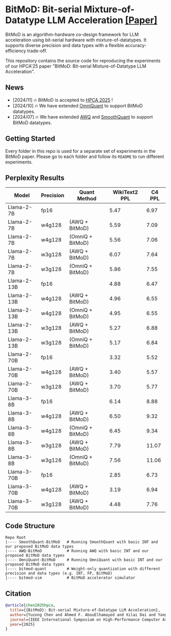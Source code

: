 # BitMoD: Bit-serial Mixture-of-Datatype LLM Acceleration [\[Paper\]](https://arxiv.org/abs/2411.11745)

BitMoD is an algorithm-hardware co-design framework for LLM acceleration using bit-serial hardware with mixture-of-datatypes. It supports diverse precision and data types with a flexible accuracy-efficiency trade-off. 

This repository contains the source code for reproducing the experiments of our HPCA'25 paper "BitMoD: Bit-serial Mixture-of-Datatype LLM Acceleration".

## News
- [2024/11] 🔥 BitMoD is accepted to [HPCA 2025](https://hpca-conf.org/2025/) !
- [2024/10] 🔥 We have extended [OmniQuant](https://github.com/OpenGVLab/OmniQuant/tree/main) to support BitMoD datatypes.
- [2024/07] 🔥 We have extended [AWQ](https://github.com/OpenGVLab/OmniQuant) and [SmoothQuant](https://github.com/mit-han-lab/smoothquant) to support BitMoD datatypes.

## Getting Started
Every folder in this repo is used for a separate set of experiments in the BitMoD paper. Please go to each folder and follow its `README` to run different experiments. 

## Perplexity Results
| Model  | Precision | Quant Method | WikiText2 PPL | C4 PPL |
| ------ | --------- | ------------ | ------------- | ------ |
|  Llama-2-7B  |fp16   |                  | 5.47  | 6.97 |
|  Llama-2-7B  |w4g128 | (AWQ   + BitMoD) | 5.59 | 7.09 |
|  Llama-2-7B  |w4g128 | (OmniQ + BitMoD) | 5.56 | 7.06 |
|  Llama-2-7B  |w3g128 | (AWQ   + BitMoD) | 6.07 | 7.64 |
|  Llama-2-7B  |w3g128 | (OmniQ + BitMoD) | 5.86 | 7.55 |
|  Llama-2-13B |fp16   |                  | 4.88 | 6.47 |
|  Llama-2-13B |w4g128 | (AWQ   + BitMoD) | 4.96 | 6.55 |
|  Llama-2-13B |w4g128 | (OmniQ + BitMoD) | 4.95 | 6.55 |
|  Llama-2-13B |w3g128 | (AWQ   + BitMoD) | 5.27 | 6.88 |
|  Llama-2-13B |w3g128 | (OmniQ + BitMoD) | 5.17 | 6.84 |
|  Llama-2-70B |fp16   |                  | 3.32 | 5.52 |
|  Llama-2-70B |w4g128 | (AWQ   + BitMoD) | 3.40 | 5.57 |
|  Llama-2-70B |w3g128 | (AWQ   + BitMoD) | 3.70 | 5.77 |
|  Llama-3-8B  |fp16   |                  | 6.14 | 8.88 |
|  Llama-3-8B  |w4g128 | (AWQ   + BitMoD) | 6.50 | 9.32 |
|  Llama-3-8B  |w4g128 | (OmniQ + BitMoD) | 6.45 | 9.34 |
|  Llama-3-8B  |w3g128 | (AWQ   + BitMoD) | 7.79 | 11.07 |
|  Llama-3-8B  |w3g128 | (OmniQ + BitMoD) | 7.56 | 11.06 |
|  Llama-3-70B |fp16   |                  | 2.85 | 6.73 |
|  Llama-3-70B |w4g128 | (AWQ   + BitMoD) | 3.19 | 6.94 |
|  Llama-3-70B |w3g128 | (AWQ   + BitMoD) | 4.48 | 7.76 |

## Code Structure
```
Repo Root
|---- SmoothQuant-BitMoD   # Running SmoothQuant with basic INT and our proposed BitMoD data types
|---- AWQ-BitMoD           # Running AWQ with basic INT and our proposed BitMoD data types
|---- OmniQuant-BitMoD     # Running OmniQuant with basic INT and our proposed BitMoD data types
|---- bitmod-quant         # Weight-only quantization with different precision and data types (e.g. INT, FP, BitMoD)
|---- bitmod-sim           # BitMoD accelerator simulator
```

## Citation
```bibtex
@article{chen2025hpca,
  title={{BitMoD}: Bit-serial Mixture-of-Datatype LLM Acceleration},
  author={Yuzong Chen and Ahmed F. AbouElhamayed and Xilai Dai and Yang Wang and Marta Andronic and George A. Constantinides and Mohamed S. Abdelfattah},
  journal={IEEE International Symposium on High-Performance Computer Architecture (HPCA)},
  year={2025}
}
```
